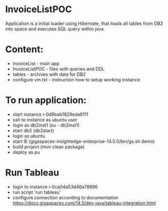 # InvoiceListPOC
Application is a initial loader using Hibernate, that loads all tables from DB2 into space and executes SQL query within java.

# Content:
 - InvoiceList - main app
 - InvoiceListPOC - files with queries and DDL
 - tables - archives with data for DB2
 - configure vm.txt - instruction how to setup working instance

# To run application:
 - start instance i-0d9bab1829eda6111
 - ssh to instance as ubuntu user
 - login as db2inst1 (su - db2inst1)
 - start db2 (db2start)
 - login as ubuntu
 - start IE (gigaspaces-insightedge-enterprise-14.5.0/bin/gs.sh demo)
 - build project (mvn clean package)
 - deploy as pu

# Run Tableau
 - login to instance i-0ca04a53d46a78896
 - run script 'run tableau'
 - configure connection according to documentation https://docs.gigaspaces.com/14.5/dev-java/tableau-integration.html
